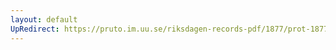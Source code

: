 ```yaml
---
layout: default
UpRedirect: https://pruto.im.uu.se/riksdagen-records-pdf/1877/prot-1877--ak--017/prot-1877--ak--017_008.pdf
---
```

